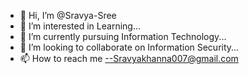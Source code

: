 - 👋 Hi, I’m @Sravya-Sree
- 👀 I’m interested in Learning...
- 🌱 I’m currently pursuing Information Technology...
- 💞️ I’m looking to collaborate on Information Security...
- 📫 How to reach me --Sravyakhanna007@gmail.com

<!---
Sravya-Sree/Sravya-Sree is a ✨ special ✨ repository because its `README.md` (this file) appears on your GitHub profile.
You can click the Preview link to take a look at your changes.
--->
